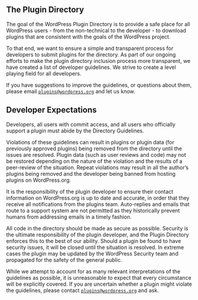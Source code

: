 <h2>The Plugin Directory</h2>

The goal of the WordPress Plugin Directory is to provide a safe place for all WordPress users - from the non-technical to the developer - to download plugins that are consistent with the goals of the WordPress project.

To that end, we want to ensure a simple and transparent process for developers to submit plugins for the directory. As part of our ongoing efforts to make the plugin directory inclusion process more transparent, we have created a list of developer guidelines. We strive to create a level playing field for all developers.

If you have suggestions to improve the guidelines, or questions about them, please email <code>plugins@wordpress.org</code> and let us know.

<h2>Developer Expectations</h2>

Developers, all users with commit access, and all users who officially support a plugin must abide by the Directory Guidelines.

Violations of these guidelines can result in plugins or plugin data (for previously approved plugins) being removed from the directory until the issues are resolved. Plugin data (such as user reviews and code) may not be restored depending on the nature of the violation and the results of a peer-review of the situation. Repeat violations may result in all the author’s plugins being removed and the developer being banned from hosting plugins on WordPress.org.

It is the responsibility of the plugin developer to ensure their contact information on WordPress.org is up to date and accurate, in order that they receive all notifications from the plugins team. Auto-replies and emails that route to a support system are not permitted as they historically prevent humans from addressing emails in a timely fashion.

All code in the directory should be made as secure as possible. Security is the ultimate responsibility of the plugin developer, and the Plugin Directory enforces this to the best of our ability. Should a plugin be found to have security issues, it will be closed until the situation is resolved. In extreme cases the plugin may be updated by the WordPress Security team and propagated for the safety of the general public.

While we attempt to account for as many relevant interpretations of the guidelines as possible, it is unreasonable to expect that every circumstance will be explicitly covered. If you are uncertain whether a plugin might violate the guidelines, please contact <code>plugins@wordpress.org</code> and ask.
